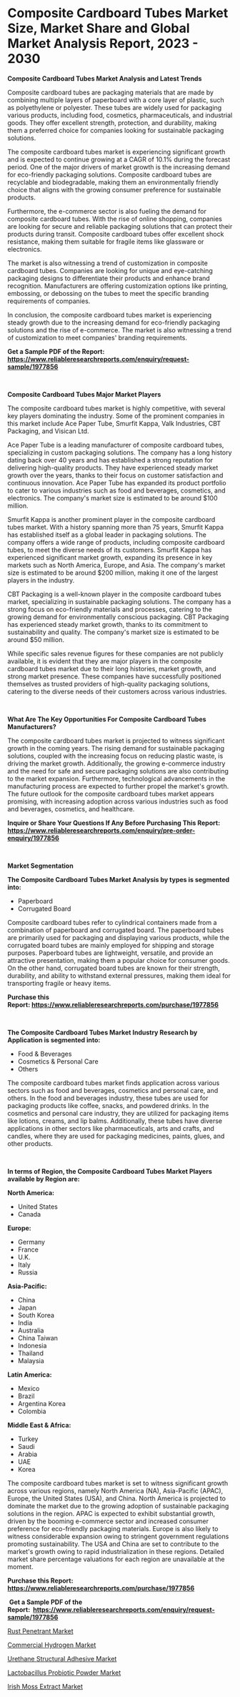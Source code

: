<p><h1>Composite Cardboard Tubes Market Size, Market Share and Global Market Analysis Report, 2023 - 2030</h1></p><p><strong>Composite Cardboard Tubes Market Analysis and Latest Trends</strong></p>
<p><p>Composite cardboard tubes are packaging materials that are made by combining multiple layers of paperboard with a core layer of plastic, such as polyethylene or polyester. These tubes are widely used for packaging various products, including food, cosmetics, pharmaceuticals, and industrial goods. They offer excellent strength, protection, and durability, making them a preferred choice for companies looking for sustainable packaging solutions.</p><p>The composite cardboard tubes market is experiencing significant growth and is expected to continue growing at a CAGR of 10.1% during the forecast period. One of the major drivers of market growth is the increasing demand for eco-friendly packaging solutions. Composite cardboard tubes are recyclable and biodegradable, making them an environmentally friendly choice that aligns with the growing consumer preference for sustainable products.</p><p>Furthermore, the e-commerce sector is also fueling the demand for composite cardboard tubes. With the rise of online shopping, companies are looking for secure and reliable packaging solutions that can protect their products during transit. Composite cardboard tubes offer excellent shock resistance, making them suitable for fragile items like glassware or electronics.</p><p>The market is also witnessing a trend of customization in composite cardboard tubes. Companies are looking for unique and eye-catching packaging designs to differentiate their products and enhance brand recognition. Manufacturers are offering customization options like printing, embossing, or debossing on the tubes to meet the specific branding requirements of companies.</p><p>In conclusion, the composite cardboard tubes market is experiencing steady growth due to the increasing demand for eco-friendly packaging solutions and the rise of e-commerce. The market is also witnessing a trend of customization to meet companies' branding requirements.</p></p>
<p><strong>Get a Sample PDF of the Report:&nbsp; <a href="https://www.reliableresearchreports.com/enquiry/request-sample/1977856">https://www.reliableresearchreports.com/enquiry/request-sample/1977856</a></strong></p>
<p>&nbsp;</p>
<p><strong>Composite Cardboard Tubes Major Market Players</strong></p>
<p><p>The composite cardboard tubes market is highly competitive, with several key players dominating the industry. Some of the prominent companies in this market include Ace Paper Tube, Smurfit Kappa, Valk Industries, CBT Packaging, and Visican Ltd.</p><p>Ace Paper Tube is a leading manufacturer of composite cardboard tubes, specializing in custom packaging solutions. The company has a long history dating back over 40 years and has established a strong reputation for delivering high-quality products. They have experienced steady market growth over the years, thanks to their focus on customer satisfaction and continuous innovation. Ace Paper Tube has expanded its product portfolio to cater to various industries such as food and beverages, cosmetics, and electronics. The company's market size is estimated to be around $100 million.</p><p>Smurfit Kappa is another prominent player in the composite cardboard tubes market. With a history spanning more than 75 years, Smurfit Kappa has established itself as a global leader in packaging solutions. The company offers a wide range of products, including composite cardboard tubes, to meet the diverse needs of its customers. Smurfit Kappa has experienced significant market growth, expanding its presence in key markets such as North America, Europe, and Asia. The company's market size is estimated to be around $200 million, making it one of the largest players in the industry.</p><p>CBT Packaging is a well-known player in the composite cardboard tubes market, specializing in sustainable packaging solutions. The company has a strong focus on eco-friendly materials and processes, catering to the growing demand for environmentally conscious packaging. CBT Packaging has experienced steady market growth, thanks to its commitment to sustainability and quality. The company's market size is estimated to be around $50 million.</p><p>While specific sales revenue figures for these companies are not publicly available, it is evident that they are major players in the composite cardboard tubes market due to their long histories, market growth, and strong market presence. These companies have successfully positioned themselves as trusted providers of high-quality packaging solutions, catering to the diverse needs of their customers across various industries.</p></p>
<p>&nbsp;</p>
<p><strong>What Are The Key Opportunities For Composite Cardboard Tubes Manufacturers?</strong></p>
<p><p>The composite cardboard tubes market is projected to witness significant growth in the coming years. The rising demand for sustainable packaging solutions, coupled with the increasing focus on reducing plastic waste, is driving the market growth. Additionally, the growing e-commerce industry and the need for safe and secure packaging solutions are also contributing to the market expansion. Furthermore, technological advancements in the manufacturing process are expected to further propel the market's growth. The future outlook for the composite cardboard tubes market appears promising, with increasing adoption across various industries such as food and beverages, cosmetics, and healthcare.</p></p>
<p><strong>Inquire or Share Your Questions If Any Before Purchasing This Report: <a href="https://www.reliableresearchreports.com/enquiry/pre-order-enquiry/1977856">https://www.reliableresearchreports.com/enquiry/pre-order-enquiry/1977856</a></strong></p>
<p>&nbsp;</p>
<p><strong>Market Segmentation</strong></p>
<p><strong>The Composite Cardboard Tubes Market Analysis by types is segmented into:</strong></p>
<p><ul><li>Paperboard</li><li>Corrugated Board</li></ul></p>
<p><p>Composite cardboard tubes refer to cylindrical containers made from a combination of paperboard and corrugated board. The paperboard tubes are primarily used for packaging and displaying various products, while the corrugated board tubes are mainly employed for shipping and storage purposes. Paperboard tubes are lightweight, versatile, and provide an attractive presentation, making them a popular choice for consumer goods. On the other hand, corrugated board tubes are known for their strength, durability, and ability to withstand external pressures, making them ideal for transporting fragile or heavy items.</p></p>
<p><strong>Purchase this Report:&nbsp;<a href="https://www.reliableresearchreports.com/purchase/1977856">https://www.reliableresearchreports.com/purchase/1977856</a></strong></p>
<p>&nbsp;</p>
<p><strong>The Composite Cardboard Tubes Market Industry Research by Application is segmented into:</strong></p>
<p><ul><li>Food & Beverages</li><li>Cosmetics & Personal Care</li><li>Others</li></ul></p>
<p><p>The composite cardboard tubes market finds application across various sectors such as food and beverages, cosmetics and personal care, and others. In the food and beverages industry, these tubes are used for packaging products like coffee, snacks, and powdered drinks. In the cosmetics and personal care industry, they are utilized for packaging items like lotions, creams, and lip balms. Additionally, these tubes have diverse applications in other sectors like pharmaceuticals, arts and crafts, and candles, where they are used for packaging medicines, paints, glues, and other products.</p></p>
<p>&nbsp;</p>
<p><strong>In terms of Region, the Composite Cardboard Tubes Market Players available by Region are:</strong></p>
<p>
    <p> <strong> North America: </strong>
        <ul>
            <li>United States</li>
            <li>Canada</li>
        </ul>
        </p> 
    <p> <strong> Europe: </strong>
        <ul>
            <li>Germany</li>
            <li>France</li>
            <li>U.K.</li>
            <li>Italy</li>
            <li>Russia</li>
        </ul>
        </p> 
    <p> <strong> Asia-Pacific: </strong>
        <ul>
            <li>China</li>
            <li>Japan</li>
            <li>South Korea</li>
            <li>India</li>
            <li>Australia</li>
            <li>China Taiwan</li>
            <li>Indonesia</li>
            <li>Thailand</li>
            <li>Malaysia</li>
        </ul>
        </p> 
    <p> <strong> Latin America: </strong>
        <ul>
            <li>Mexico</li>
            <li>Brazil</li>
            <li>Argentina Korea</li>
            <li>Colombia</li>
        </ul>
        </p> 
    <p> <strong> Middle East & Africa: </strong>
        <ul>
            <li>Turkey</li>
            <li>Saudi</li>
            <li>Arabia</li>
            <li>UAE</li>
            <li>Korea</li>
        </ul>
    </p>
    </p>
<p><p>The composite cardboard tubes market is set to witness significant growth across various regions, namely North America (NA), Asia-Pacific (APAC), Europe, the United States (USA), and China. North America is projected to dominate the market due to the growing adoption of sustainable packaging solutions in the region. APAC is expected to exhibit substantial growth, driven by the booming e-commerce sector and increased consumer preference for eco-friendly packaging materials. Europe is also likely to witness considerable expansion owing to stringent government regulations promoting sustainability. The USA and China are set to contribute to the market's growth owing to rapid industrialization in these regions. Detailed market share percentage valuations for each region are unavailable at the moment.</p></p>
<p><strong>Purchase this Report: <a href="https://www.reliableresearchreports.com/purchase/1977856">https://www.reliableresearchreports.com/purchase/1977856</a></strong></p>
<p>&nbsp;<strong>Get a Sample PDF of the Report:&nbsp;&nbsp;<a href="https://www.reliableresearchreports.com/enquiry/request-sample/1977856">https://www.reliableresearchreports.com/enquiry/request-sample/1977856</a></strong></p>
<p><strong></strong></p>
<p><p><a href="https://github.com/kholmovskayalyudmila/Market-Research-Report-List-1/blob/main/rust-penetrant-market.md">Rust Penetrant Market</a></p><p><a href="https://github.com/Krish2023na/Market-Research-Report-List-1/blob/main/commercial-hydrogen-market.md">Commercial Hydrogen Market</a></p><p><a href="https://github.com/sofyaavrova/Market-Research-Report-List-1/blob/main/urethane-structural-adhesive-market.md">Urethane Structural Adhesive Market</a></p><p><a href="https://github.com/kuntayevaz/Market-Research-Report-List-1/blob/main/lactobacillus-probiotic-powder-market.md">Lactobacillus Probiotic Powder Market</a></p><p><a href="https://github.com/zebdakicsin/Market-Research-Report-List-1/blob/main/irish-moss-extract-market.md">Irish Moss Extract Market</a></p></p>
